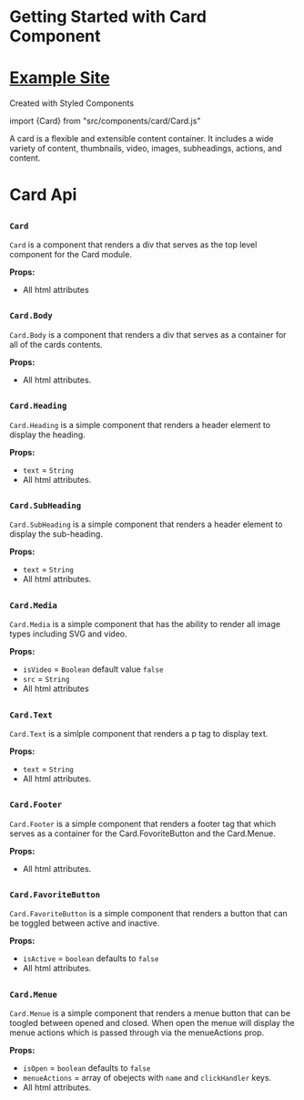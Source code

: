 # Getting Started with Card Component

# [Example Site](https://cardjs-test.netlify.app)

Created with Styled Components

import {Card} from "src/components/card/Card.js"

A card is a flexible and extensible content container. It includes a wide variety of content, thumbnails, video, images, subheadings, actions, and content.

# Card Api

##

### `Card`

`Card` is a component that renders a div that serves as the top level component for the Card module.

**Props:**

- All html attributes

##

### `Card.Body`

`Card.Body` is a component that renders a div that serves as a container for all of the cards contents.

**Props:**

- All html attributes.

##

### `Card.Heading`

`Card.Heading` is a simple component that renders a header element to display the heading.

**Props:**

- `text` = `String`
- All html attributes.

##

### `Card.SubHeading`

`Card.SubHeading` is a simple component that renders a header element to display the sub-heading.

**Props:**

- `text` = `String`
- All html attributes.

##

### `Card.Media`

`Card.Media` is a simple component that has the ability to render all image types including SVG and video.

**Props:**

- `isVideo` = `Boolean` default value `false`
- `src` = `String`
- All html attributes

##

### `Card.Text`

`Card.Text` is a simlple component that renders a p tag to display text.

**Props:**

- `text` = `String`
- All html attributes.

##

### `Card.Footer`

`Card.Footer` is a simple component that renders a footer tag that which serves as a container for the Card.FovoriteButton and the Card.Menue.

**Props:**

- All html attributes.

##

### `Card.FavoriteButton`

`Card.FavoriteButton` is a simple component that renders a button that can be toggled between active and inactive.

**Props:**

- `isActive` = `boolean` defaults to `false`
- All html attributes.

##

### `Card.Menue`

`Card.Menue` is a simple component that renders a menue button that can be toogled between opened and closed. When open the menue will display the menue actions which is passed through via the menueActions prop.

**Props:**

- `isOpen` = `boolean` defaults to `false`
- `menueActions` = array of obejects with `name` and `clickHandler` keys.
- All html attributes.
